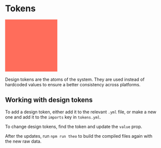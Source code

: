 # Tokens

![representation](../assets/icons/token.svg)

Design tokens are the atoms of the system. They are used instead of hardcoded 
values to ensure a better consistency across platforms.

## Working with design tokens

To add a design token, either add it to the relevant `.yml` file, or make a new 
one and add it to the `imports` key in `tokens.yml`.

To change design tokens, find the token and update the `value` prop.

After the updates, run `npm run theo` to build the compiled files again with the
new raw data.
